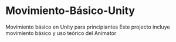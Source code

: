 # Movimiento-Básico-Unity
Movimiento básico en Unity para principiantes Este projecto incluye movimiento básico y uso teórico del Animator
